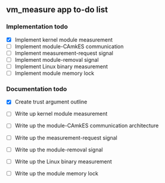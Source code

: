 ## vm_measure app to-do list

### Implementation todo
- [x] Implement kernel module measurement
- [ ] Implement module-CAmkES communication
- [ ] Implement measurement-request signal
- [ ] Implement module-removal signal
- [ ] Implement Linux binary measurement
- [ ] Implement module memory lock

### Documentation todo
- [x] Create trust argument outline
- [ ] Write up kernel module measurement
- [ ] Write up the module-CAmkES communication architecture
- [ ] Write up the measurement-request signal
- [ ] Write up the module-removal signal
- [ ] Write up the Linux binary measurement
- [ ] Write up the module memory lock

